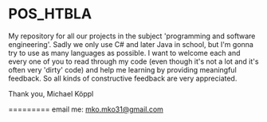 POS_HTBLA
=========

My repository for all our projects in the subject 'programming and software engineering'.
Sadly we only use C# and later Java in school, but I'm gonna try to use as many languages as possible.
I want to welcome each and every one of you to read through my code (even though it's not a lot and it's often very 'dirty' code)
and help me learning by providing meaningful feedback. So all kinds of constructive feedback are very appreciated.

Thank you,
Michael Köppl

=========
email me: mko.mko31@gmail.com
